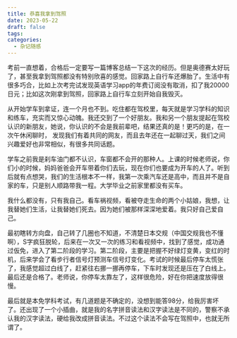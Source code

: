 ```yaml
---
title: 恭喜我拿到驾照
date: 2023-05-22
draft: false
tags: 
categories:
  - 杂记随感
---
```

考前一直想着，合格后一定要写一篇博客总结一下这次的经历。但是奥德赛太好玩了，甚至我拿到驾照都没有特别欣喜的感觉。回家路上自行车还爆胎了。生活中有很多巧合，比如上次考完试发现英语学习app的年费订阅没有取消，扣了我20000日元；比如这次刚拿到驾照，回家路上自行车立刻开始自我毁灭。

从开始学车到拿证，连一个月也不到。吃住都在驾校里，每天就是学习学科的知识和练车，充实而又惊心动魄。我还交到了一个好朋友。我和另一个朋友提起在驾校认识的新朋友，她说，你认识的不会是我前辈吧，结果还真的是！更巧的是，在一次午休闲聊时， 发现我们有着共同的网友，而且去年还在一起聊过天，我们之间兴趣爱好也非常相似，有很多共同话题。

学车之前我是刹车油门都不认识，车窗都不会开的那种人。上课的时候老师说，你们小的时候，妈妈爸爸会开车带着你们去玩，现在你们也要成为开车的人了。听到后就有点想哭，我们的生活根本不一样，我第一次乘汽车还是高中，而且并不是自家的车，只是别人顺路带我一程。大学毕业之前家里都没有买车。

我什么都没有，只有我自己。看车祸视频，看被夺走生命的两个小姑娘，我想，让我替她们生活，让我替她们死去。因为她们被那样深深地爱着。我只好自己爱自己。

最初瞎转方向盘，自己转了几圈也不知道，不清楚日本交规（中国交规我也不懂啊），S字疯狂脱轮，后来在一次又一次的练习和看视频中，找到了感觉，成功通过仮免，进入了第二阶段的学习。第二阶段，主要是把握不好绿灯变黄，变红的时机，后来学会了看步行者信号灯预测车信号灯变化。考试的时候最后停车太慌张了，我感觉超过白线了，赶紧往右挪一挪再停车，下车时发现还是压在了白线上。最后还是合格了。老师说，你停车太靠左了，这样很危险，好在你把速度放得很慢。

最后就是本免学科考试，有几道题是不确定的，没想到能答98分，给我厉害坏了。还出现了一个小插曲，就是我的名字拼音读法和汉字读法是不同的，警察不承认我的汉字读法，硬给我改成拼音读法。不过这个读法不会写在驾照中，也就无所谓了。